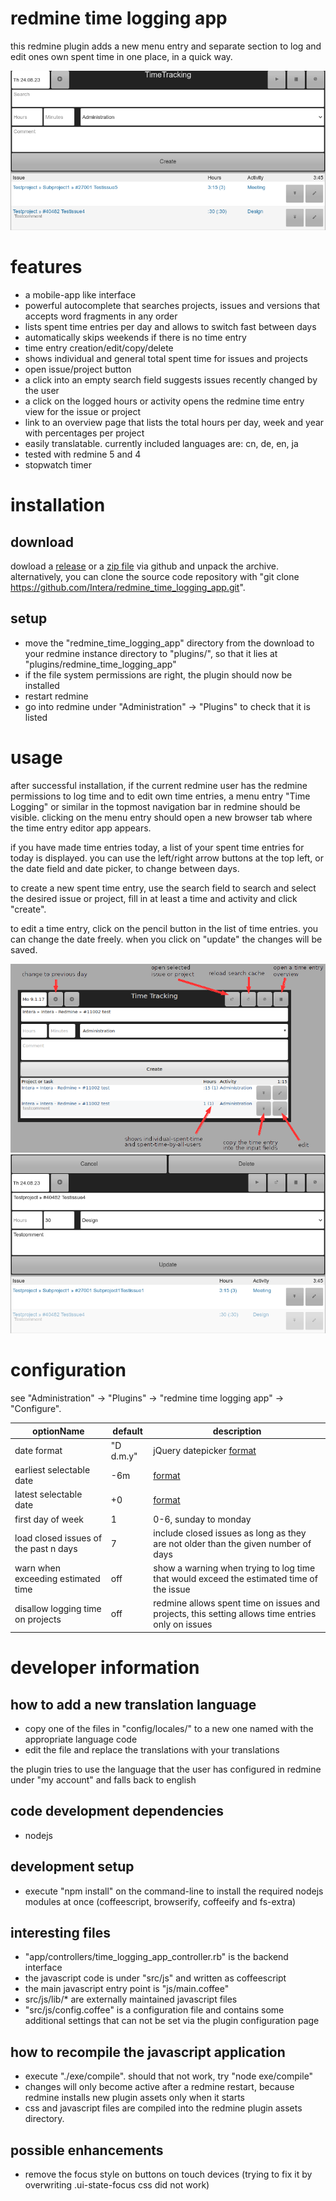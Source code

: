 # redmine time logging app
this redmine plugin adds a new menu entry and separate section to log and edit ones own spent time in one place, in a quick way.

![screenshot-1](other/screenshots/main.png?raw=true)

# features
* a mobile-app like interface
* powerful autocomplete that searches projects, issues and versions that accepts word fragments in any order
* lists spent time entries per day and allows to switch fast between days
* automatically skips weekends if there is no time entry
* time entry creation/edit/copy/delete
* shows individual and general total spent time for issues and projects
* open issue/project button
* a click into an empty search field suggests issues recently changed by the user
* a click on the logged hours or activity opens the redmine time entry view for the issue or project
* link to an overview page that lists the total hours per day, week and year with percentages per project
* easily translatable. currently included languages are: cn, de, en, ja
* tested with redmine 5 and 4
* stopwatch timer

# installation
## download
dowload a [release](https://github.com/Intera/redmine_time_logging_app/releases) or a [zip file](https://github.com/Intera/redmine_time_logging_app/archive/master.zip) via github and unpack the archive.
alternatively, you can clone the source code repository with "git clone https://github.com/Intera/redmine_time_logging_app.git".

## setup
* move the "redmine_time_logging_app" directory from the download to your redmine instance directory to "plugins/", so that it lies at "plugins/redmine_time_logging_app"
* if the file system permissions are right, the plugin should now be installed
* restart redmine
* go into redmine under "Administration" -> "Plugins" to check that it is listed

# usage
after successful installation, if the current redmine user has the redmine permissions to log time and to edit own time entries, a menu entry "Time Logging" or similar in the topmost navigation bar in redmine should be visible.
clicking on the menu entry should open a new browser tab where the time entry editor app appears.

if you have made time entries today, a list of your spent time entries for today is displayed.
you can use the left/right arrow buttons at the top left, or the date field and date picker, to change between days.

to create a new spent time entry, use the search field to search and select the desired issue or project, fill in at least a time and activity and click "create".

to edit a time entry, click on the pencil button in the list of time entries. you can change the date freely. when you click on "update" the changes will be saved.

![screenshot-2](other/screenshots/arrows.png?raw=true)
![screenshot-3](other/screenshots/edit.png?raw=true)

# configuration
see "Administration" -> "Plugins" -> "redmine time logging app" -> "Configure".

|optionName|default|description|
----|----|----
|date format|"D d.m.y"|jQuery datepicker [format](https://api.jqueryui.com/datepicker/#utility-formatDate)|
|earliest selectable date|-6m|[format](https://api.jqueryui.com/datepicker/#option-minDate)|
|latest selectable date|+0|[format](https://api.jqueryui.com/datepicker/#option-minDate)|
|first day of week|1|0-6, sunday to monday|
|load closed issues of the past n days|7|include closed issues as long as they are not older than the given number of days|
|warn when exceeding estimated time|off|show a warning when trying to log time that would exceed the estimated time of the issue|
|disallow logging time on projects|off|redmine allows spent time on issues and projects, this setting allows time entries only on issues|

# developer information
## how to add a new translation language
* copy one of the files in "config/locales/" to a new one named with the appropriate language code
* edit the file and replace the translations with your translations

the plugin tries to use the language that the user has configured in redmine under "my account" and falls back to english

## code development dependencies
* nodejs

## development setup
* execute "npm install" on the command-line to install the required nodejs modules at once (coffeescript, browserify, coffeeify and fs-extra)

## interesting files
* "app/controllers/time_logging_app_controller.rb" is the backend interface
* the javascript code is under "src/js" and written as coffeescript
* the main javascript entry point is "js/main.coffee"
* src/js/lib/* are externally maintained javascript files
* "src/js/config.coffee" is a configuration file and contains some additional settings that can not be set via the plugin configuration page

## how to recompile the javascript application
* execute "./exe/compile". should that not work, try "node exe/compile"
* changes will only become active after a redmine restart, because redmine installs new plugin assets only when it starts
* css and javascript files are compiled into the redmine plugin assets directory.

## possible enhancements
* remove the focus style on buttons on touch devices (trying to fix it by overwriting .ui-state-focus css did not work)
